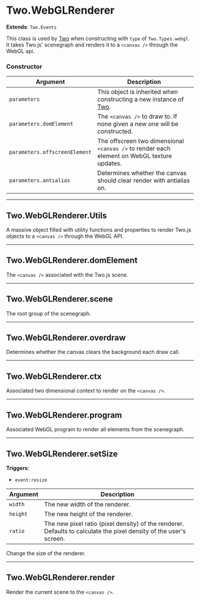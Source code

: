 # Two.WebGLRenderer


__Extends__: `Two.Events`


This class is used by [Two](/documentation/) when constructing with `type` of `Two.Types.webgl`. It takes Two.js' scenegraph and renders it to a `<canvas />` through the WebGL api.


### Constructor


| Argument | Description |
| ---- | ----------- |
| `parameters` | This object is inherited when constructing a new instance of [Two](/documentation/). |
| `parameters.domElement` | The `<canvas />` to draw to. If none given a new one will be constructed. |
| `parameters.offscreenElement` | The offscreen two dimensional `<canvas />` to render each element on WebGL texture updates. |
| `parameters.antialias` | Determines whether the canvas should clear render with antialias on. |



---

<div class="static ">

## Two.WebGLRenderer.Utils








A massive object filled with utility functions and properties to render Two.js objects to a `<canvas />` through the WebGL API.









</div>



---

<div class="instance ">

## Two.WebGLRenderer.domElement








The `<canvas />` associated with the Two.js scene.









</div>



---

<div class="instance ">

## Two.WebGLRenderer.scene








The root group of the scenegraph.









</div>



---

<div class="instance ">

## Two.WebGLRenderer.overdraw








Determines whether the canvas clears the background each draw call.









</div>



---

<div class="instance ">

## Two.WebGLRenderer.ctx








Associated two dimensional context to render on the `<canvas />`.









</div>



---

<div class="instance ">

## Two.WebGLRenderer.program








Associated WebGL program to render all elements from the scenegraph.









</div>



---

<div class="instance ">

## Two.WebGLRenderer.setSize






__Triggers__:

+ `event:resize`






| Argument | Description |
| ---- | ----------- |
| `width` | The new width of the renderer. |
| `height` | The new height of the renderer. |
| `ratio` | The new pixel ratio (pixel density) of the renderer. Defaults to calculate the pixel density of the user's screen. |


Change the size of the renderer.



</div>



---

<div class="instance ">

## Two.WebGLRenderer.render












Render the current scene to the `<canvas />`.



</div>



